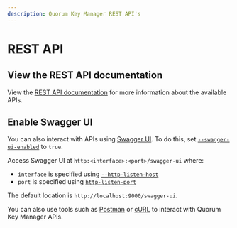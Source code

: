 ```yaml
---
description: Quorum Key Manager REST API's
---
```


# REST API

## View the REST API documentation

View the [REST API documentation] for more information about the available APIs.

## Enable Swagger UI

You can also interact with APIs using [Swagger UI]. To do this, set
[`--swagger-ui-enabled`](CLI/CLI-Syntax.md#swagger-ui-enabled) to `true`.

Access Swagger UI at `http:<interface>:<port>/swagger-ui` where:

* `interface` is specified using [`--http-listen-host`](CLI/CLI-Syntax.md#http-listen-host)
* `port` is specified using [`http-listen-port`](CLI/CLI-Syntax.md#http-listen-port)

The default location is `http://localhost:9000/swagger-ui`.

You can also use tools such as [Postman] or [cURL] to interact with Quorum Key Manager APIs.

<!-- Links -->
[REST API documentation]: https://consensys.github.io/quorum-key-manager/
[Postman]: https://www.postman.com/
[cURL]: https://curl.haxx.se/
[Swagger UI]: https://swagger.io/tools/swagger-ui/
